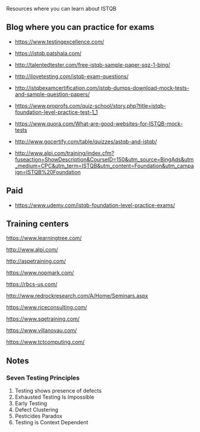 
Resources where you can learn about ISTQB

## Blog where you can practice for exams

- https://www.testingexcellence.com/

- https://istqb.patshala.com/

- http://talentedtester.com/free-istqb-sample-paper-sqz-1-bing/

- http://ilovetesting.com/istqb-exam-questions/

- http://istqbexamcertification.com/istqb-dumps-download-mock-tests-and-sample-question-papers/

- https://www.proprofs.com/quiz-school/story.php?title=istqb-foundation-level-practice-test-1_1

- https://www.quora.com/What-are-good-websites-for-ISTQB-mock-tests

- http://www.gocertify.com/table/quizzes/astqb-and-istqb/

- http://www.alpi.com/training/index.cfm?fuseaction=ShowDescription&CourseID=150&utm_source=BingAds&utm_medium=CPC&utm_term=ISTQB&utm_content=Foundation&utm_campaign=ISTQB%20Foundation

## Paid
- https://www.udemy.com/istqb-foundation-level-practice-exams/

## Training centers
https://www.learningtree.com/

http://www.alpi.com/

http://aspetraining.com/

https://www.nopmark.com/

https://rbcs-us.com/

http://www.redrockresearch.com/A/Home/Seminars.aspx

https://www.riceconsulting.com/

https://www.sqetraining.com/

https://www.villanovau.com/

https://www.tctcomputing.com/



## Notes
### Seven Testing Principles

1. Testing shows presence of defects
2. Exhausted Testing Is Impossible
3. Early Testing
4. Defect Clustering
5. Pesticides Paradox
6. Testing is Context Dependent












